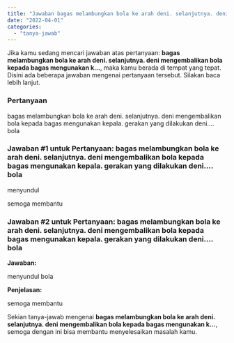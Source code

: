 ```yaml
---
title: "Jawaban bagas melambungkan bola ke arah deni. selanjutnya. deni mengembalikan bola kepada bagas mengunakan k..."
date: "2022-04-01"
categories: 
  - "tanya-jawab"
---
```


Jika kamu sedang mencari jawaban atas pertanyaan: **bagas melambungkan bola ke arah deni. selanjutnya. deni mengembalikan bola kepada bagas mengunakan k...**, maka kamu berada di tempat yang tepat. Disini ada beberapa jawaban mengenai pertanyaan tersebut. Silakan baca lebih lanjut.

### Pertanyaan

bagas melambungkan bola ke arah deni. selanjutnya. deni mengembalikan bola kepada bagas mengunakan kepala. gerakan yang dilakukan deni.... bola​

### Jawaban #1 untuk Pertanyaan: bagas melambungkan bola ke arah deni. selanjutnya. deni mengembalikan bola kepada bagas mengunakan kepala. gerakan yang dilakukan deni.... bola​

menyundul

semoga membantu

### Jawaban #2 untuk Pertanyaan: bagas melambungkan bola ke arah deni. selanjutnya. deni mengembalikan bola kepada bagas mengunakan kepala. gerakan yang dilakukan deni.... bola​

**Jawaban:**

menyundul bola

**Penjelasan:**

semoga membantu

Sekian tanya-jawab mengenai **bagas melambungkan bola ke arah deni. selanjutnya. deni mengembalikan bola kepada bagas mengunakan k...**, semoga dengan ini bisa membantu menyelesaikan masalah kamu.
